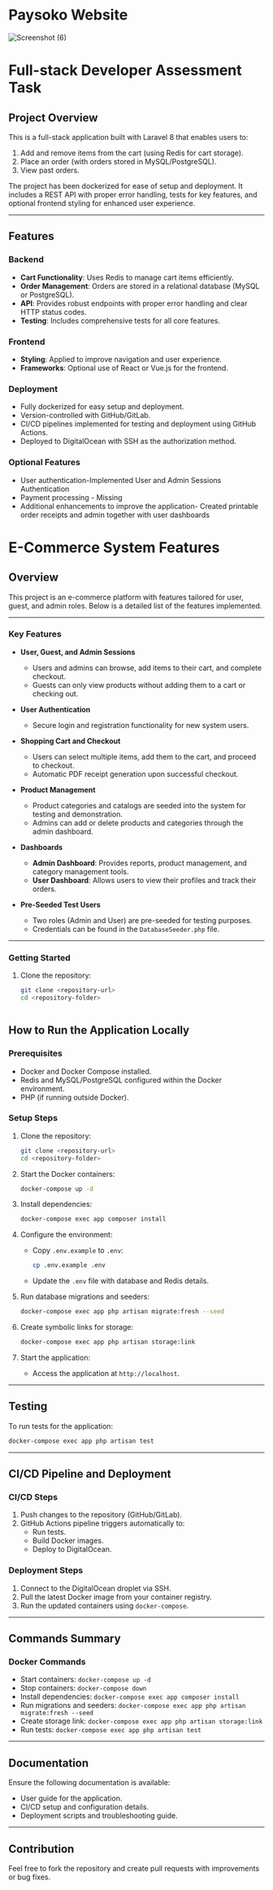 # Paysoko Website
![Screenshot (6)](https://github.com/user-attachments/assets/7e3f7ac2-2ebb-4937-bd0a-287f86b25c73)


# Full-stack Developer Assessment Task

## Project Overview
This is a full-stack application built with Laravel 8 that enables users to:

1. Add and remove items from the cart (using Redis for cart storage).
2. Place an order (with orders stored in MySQL/PostgreSQL).
3. View past orders.

The project has been dockerized for ease of setup and deployment. It includes a REST API with proper error handling, tests for key features, and optional frontend styling for enhanced user experience.

---

## Features

### Backend
- **Cart Functionality**: Uses Redis to manage cart items efficiently.
- **Order Management**: Orders are stored in a relational database (MySQL or PostgreSQL).
- **API**: Provides robust endpoints with proper error handling and clear HTTP status codes.
- **Testing**: Includes comprehensive tests for all core features.

### Frontend
- **Styling**: Applied to improve navigation and user experience.
- **Frameworks**: Optional use of React or Vue.js for the frontend.

### Deployment
- Fully dockerized for easy setup and deployment.
- Version-controlled with GitHub/GitLab.
- CI/CD pipelines implemented for testing and deployment using GitHub Actions.
- Deployed to DigitalOcean with SSH as the authorization method.

### Optional Features
- User authentication-Implemented User and Admin Sessions Authentication
- Payment processing - Missing 
- Additional enhancements to improve the application- Created printable order receipts and  admin together with user dashboards


# E-Commerce System Features

## Overview
This project is an e-commerce platform with features tailored for user, guest, and admin roles. Below is a detailed list of the features implemented.

---

### Key Features

- **User, Guest, and Admin Sessions**
  - Users and admins can browse, add items to their cart, and complete checkout.
  - Guests can only view products without adding them to a cart or checking out.

- **User Authentication**
  - Secure login and registration functionality for new system users.

- **Shopping Cart and Checkout**
  - Users can select multiple items, add them to the cart, and proceed to checkout.
  - Automatic PDF receipt generation upon successful checkout.

- **Product Management**
  - Product categories and catalogs are seeded into the system for testing and demonstration.
  - Admins can add or delete products and categories through the admin dashboard.

- **Dashboards**
  - **Admin Dashboard**: Provides reports, product management, and category management tools.
  - **User Dashboard**: Allows users to view their profiles and track their orders.

- **Pre-Seeded Test Users**
  - Two roles (Admin and User) are pre-seeded for testing purposes.
  - Credentials can be found in the `DatabaseSeeder.php` file.

---

### Getting Started

1. Clone the repository:
   ```bash
   git clone <repository-url>
   cd <repository-folder>



## How to Run the Application Locally

### Prerequisites
- Docker and Docker Compose installed.
- Redis and MySQL/PostgreSQL configured within the Docker environment.
- PHP (if running outside Docker).

### Setup Steps
1. Clone the repository:
   ```bash
   git clone <repository-url>
   cd <repository-folder>
   ```

2. Start the Docker containers:
   ```bash
   docker-compose up -d
   ```

3. Install dependencies:
   ```bash
   docker-compose exec app composer install
   ```

4. Configure the environment:
   - Copy `.env.example` to `.env`:
     ```bash
     cp .env.example .env
     ```
   - Update the `.env` file with database and Redis details.

5. Run database migrations and seeders:
   ```bash
   docker-compose exec app php artisan migrate:fresh --seed
   ```

6. Create symbolic links for storage:
   ```bash
   docker-compose exec app php artisan storage:link
   ```

7. Start the application:
   - Access the application at `http://localhost`.

---

## Testing
To run tests for the application:
```bash
docker-compose exec app php artisan test
```

---

## CI/CD Pipeline and Deployment

### CI/CD Steps
1. Push changes to the repository (GitHub/GitLab).
2. GitHub Actions pipeline triggers automatically to:
   - Run tests.
   - Build Docker images.
   - Deploy to DigitalOcean.

### Deployment Steps
1. Connect to the DigitalOcean droplet via SSH.
2. Pull the latest Docker image from your container registry.
3. Run the updated containers using `docker-compose`.

---

## Commands Summary

### Docker Commands
- Start containers: `docker-compose up -d`
- Stop containers: `docker-compose down`
- Install dependencies: `docker-compose exec app composer install`
- Run migrations and seeders: `docker-compose exec app php artisan migrate:fresh --seed`
- Create storage link: `docker-compose exec app php artisan storage:link`
- Run tests: `docker-compose exec app php artisan test`

---

## Documentation
Ensure the following documentation is available:
- User guide for the application.
- CI/CD setup and configuration details.
- Deployment scripts and troubleshooting guide.

---

## Contribution
Feel free to fork the repository and create pull requests with improvements or bug fixes.




